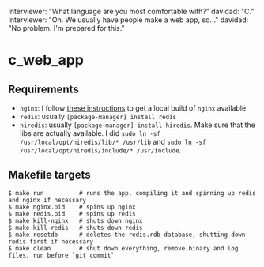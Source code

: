 Interviewer: "What language are you most comfortable with?"
davidad: "C."
Interviewer: "Oh. We usually have people make a web app, so..."
davidad: "No problem. I'm prepared for this."

c_web_app
=========

Requirements
------------

* `nginx`: I follow [these instructions](https://github.com/davidad/openresty-heroku-example/blob/master/Building_OpenResty_locally.md) to get a local build of `nginx` available
* `redis`: usually `[package-manager] install redis`
* `hiredis`: usually `[package-manager] install hiredis`. Make sure that the libs are actually available. I did `sudo ln -sf /usr/local/opt/hiredis/lib/* /usr/lib` and `sudo ln -sf /usr/local/opt/hiredis/include/* /usr/include`.

Makefile targets
----------------

    $ make run          # runs the app, compiling it and spinning up redis and nginx if necessary
    $ make nginx.pid    # spins up nginx
    $ make redis.pid    # spins up redis
    $ make kill-nginx   # shuts down nginx
    $ make kill-redis   # shuts down redis
    $ make resetdb      # deletes the redis.rdb database, shutting down redis first if necessary
    $ make clean        # shut down everything, remove binary and log files. run before `git commit`
